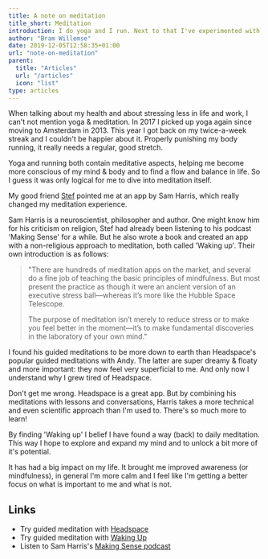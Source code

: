 ```yaml
---
title: A note on meditation
title_short: Meditation
introduction: I do yoga and I run. Next to that I've experimented with multiple methods of meditation. Since discovering Sam Harris's 'Waking Up' guided meditations, I belief I have found an entrance to exploring and expanding my mind.
author: "Bram Willemse"
date: 2019-12-05T12:58:35+01:00
url: "note-on-meditation"
parent:
  title: "Articles"
  url: "/articles"
  icon: "list"
type: articles
---
```


When talking about my health and about stressing less in life and work, I can't not mention yoga &amp; meditation. In 2017 I picked up yoga again since moving to Amsterdam in 2013. This year I got back on my twice-a-week streak and I couldn't be happier about it. Properly punishing my body running, it really needs a regular, good stretch.

Yoga and running both contain meditative aspects, helping me become more conscious of my mind &amp; body and to find a flow and balance in life. So I guess it was only logical for me to dive into meditation itself.

My good friend [Stef](https://stef.co) pointed me at an app by Sam Harris, which really changed my meditation experience.

Sam Harris is a neuroscientist, philosopher and author. One might know him for his criticism on religion, Stef had already been listening to his podcast 'Making Sense' for a while. But he also wrote a book and created an app with a non-religious approach to meditation, both called 'Waking up'. Their own introduction is as follows:

> "There are hundreds of meditation apps on the market, and several do a fine job of teaching the basic principles of mindfulness. But most present the practice as though it were an ancient version of an executive stress ball—whereas it’s more like the Hubble Space Telescope.
>
> The purpose of meditation isn’t merely to reduce stress or to make you feel better in the moment—it’s to make fundamental discoveries in the laboratory of your own mind."

I found his guided meditations to be more down to earth than Headspace's popular guided meditations with Andy. The latter are super dreamy &amp; floaty and more important: they now feel very superficial to me. And only now I understand why I grew tired of Headspace.

Don't get me wrong. Headspace is a great app. But by combining his meditations with lessons and conversations, Harris takes a more technical and even scientific approach than I'm used to. There's so much more to learn!

By finding 'Waking up' I belief I have found a way (back) to daily meditation. This way I hope to explore and expand my mind and to unlock a bit more of it's potential.

It has had a big impact on my life. It brought me improved awareness (or mindfulness), in general I'm more calm and I feel like I'm getting a better focus on what is important to me and what is not.

## Links
- Try guided meditation with [Headspace](https://www.headspace.com/)
- Try guided meditation with [Waking Up](https://www.headspace.com/)
- Listen to Sam Harris's [Making Sense podcast](https://samharris.org/podcast)
